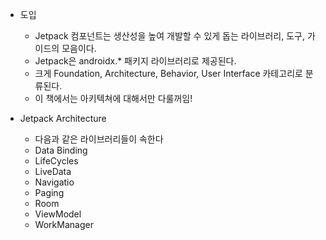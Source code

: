 - 도입
	- Jetpack 컴포넌트는 생산성을 높여 개발할 수 있게 돕는 라이브러리, 도구, 가이드의 모음이다.
	- Jetpack은 androidx.* 패키지 라이브러리로 제공된다.
	- 크게 Foundation, Architecture, Behavior, User Interface 카테고리로 분류된다.
	- 이 책에서는 아키텍쳐에 대해서만 다룰꺼임!

- Jetpack Architecture
	- 다음과 같은 라이브러리들이 속한다
	- Data Binding
	- LifeCycles
	- LiveData
	- Navigatio
	- Paging
	- Room
	- ViewModel
	- WorkManager
